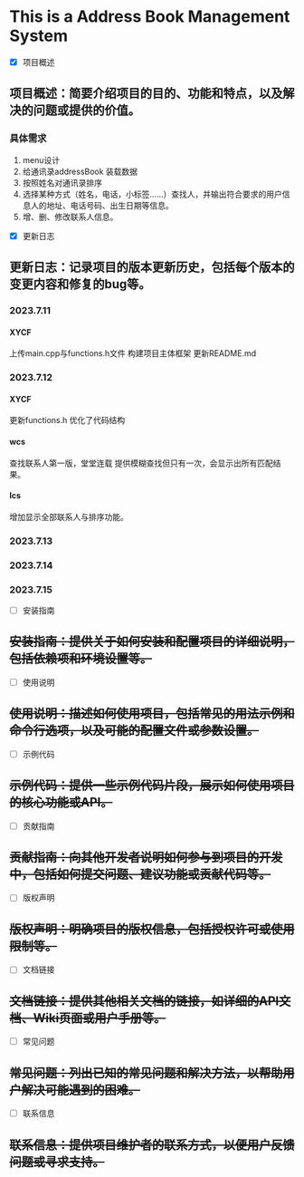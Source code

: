 # This is a Address Book Management System

- [x] 项目概述
## 项目概述：简要介绍项目的目的、功能和特点，以及解决的问题或提供的价值。
### 具体需求
1. menu设计
2. 给通讯录addressBook 装载数据
3. 按照姓名对通讯录排序
4. 选择某种方式（姓名，电话，小标签……）查找人，并输出符合要求的用户信息人的地址、电话号码、出生日期等信息。
5. 增、删、修改联系人信息。

- [x] 更新日志
## 更新日志：记录项目的版本更新历史，包括每个版本的变更内容和修复的bug等。
### 2023.7.11
#### XYCF
上传main.cpp与functions.h文件  构建项目主体框架
更新README.md

### 2023.7.12
#### XYCF
更新functions.h    优化了代码结构
#### wcs
查找联系人第一版，堂堂连载
提供模糊查找但只有一次，会显示出所有匹配结果。
#### lcs
增加显示全部联系人与排序功能。
### 2023.7.13

### 2023.7.14

### 2023.7.15


- [ ] 安装指南
## ~~安装指南：提供关于如何安装和配置项目的详细说明，包括依赖项和环境设置等。~~

- [ ] 使用说明
## ~~使用说明：描述如何使用项目，包括常见的用法示例和命令行选项，以及可能的配置文件或参数设置。~~

- [ ] 示例代码
## ~~示例代码：提供一些示例代码片段，展示如何使用项目的核心功能或API。~~

- [ ] 贡献指南
## ~~贡献指南：向其他开发者说明如何参与到项目的开发中，包括如何提交问题、建议功能或贡献代码等。~~

- [ ] 版权声明
## ~~版权声明：明确项目的版权信息，包括授权许可或使用限制等。~~

- [ ] 文档链接
## ~~文档链接：提供其他相关文档的链接，如详细的API文档、Wiki页面或用户手册等。~~

- [ ] 常见问题
## ~~常见问题：列出已知的常见问题和解决方法，以帮助用户解决可能遇到的困难。~~

- [ ] 联系信息
## ~~联系信息：提供项目维护者的联系方式，以便用户反馈问题或寻求支持。~~

